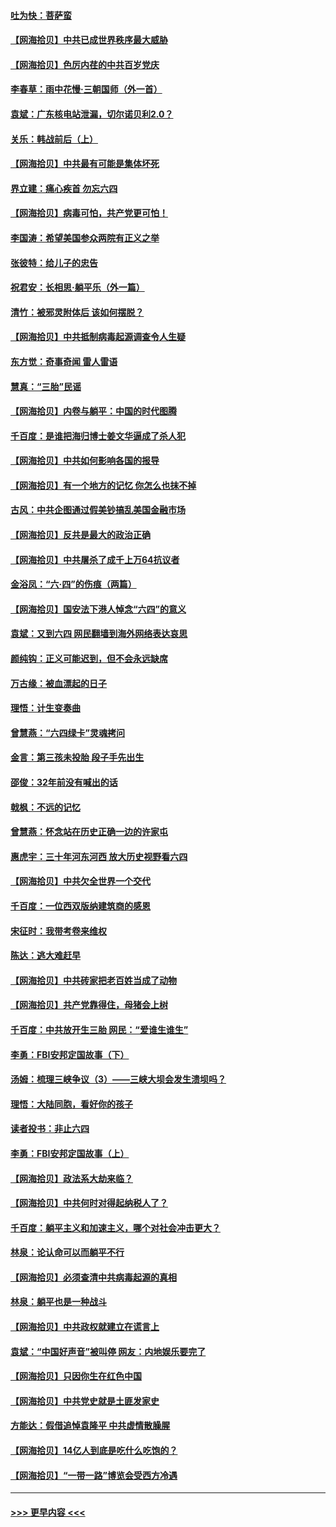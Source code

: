 #### [吐为快：菩萨蛮](../pages/nsc993/n13030033.md?t=06181601) 
#### [【网海拾贝】中共已成世界秩序最大威胁](../pages/nsc993/n13028138.md?t=06181601) 
#### [【网海拾贝】色厉内荏的中共百岁党庆](../pages/nsc993/n13025582.md?t=06181601) 
#### [李春草：雨中花慢‧三朝国师（外一首）](../pages/nsc993/n13025567.md?t=06181601) 
#### [袁斌：广东核电站泄漏，切尔诺贝利2.0？](../pages/nsc993/n13025475.md?t=06181601) 
#### [关乐：韩战前后（上）](../pages/nsc993/n13025387.md?t=06181601) 
#### [【网海拾贝】中共最有可能是集体坏死](../pages/nsc993/n13023101.md?t=06181601) 
#### [界立建：痛心疾首 勿忘六四](../pages/nsc993/n13022339.md?t=06181601) 
#### [【网海拾贝】病毒可怕，共产党更可怕！](../pages/nsc993/n13020728.md?t=06181601) 
#### [李国涛：希望美国参众两院有正义之举](../pages/nsc993/n13020674.md?t=06181601) 
#### [张彼特：给儿子的忠告](../pages/nsc993/n13018934.md?t=06181601) 
#### [祝君安：长相思‧躺平乐（外一篇）](../pages/nsc993/n13018923.md?t=06181601) 
#### [清竹：被邪灵附体后 该如何摆脱？](../pages/nsc993/n13018877.md?t=06181601) 
#### [【网海拾贝】中共抵制病毒起源调查令人生疑](../pages/nsc993/n13017785.md?t=06181601) 
#### [东方觉：奇事奇闻 雷人雷语](../pages/nsc993/n13017577.md?t=06181601) 
#### [慧真：“三胎”民谣](../pages/nsc993/n13017394.md?t=06181601) 
#### [【网海拾贝】内卷与躺平：中国的时代图腾](../pages/nsc993/n13016128.md?t=06181601) 
#### [千百度：是谁把海归博士姜文华逼成了杀人犯](../pages/nsc993/n13015218.md?t=06181601) 
#### [【网海拾贝】中共如何影响各国的报导](../pages/nsc993/n13012599.md?t=06181601) 
#### [【网海拾贝】有一个地方的记忆 你怎么也抹不掉](../pages/nsc993/n13009802.md?t=06181601) 
#### [古风：中共企图通过假美钞搞乱美国金融市场](../pages/nsc993/n13009626.md?t=06181601) 
#### [【网海拾贝】反共是最大的政治正确](../pages/nsc993/n13007051.md?t=06181601) 
#### [【网海拾贝】中共屠杀了成千上万64抗议者](../pages/nsc993/n13002713.md?t=06181601) 
#### [金浴凤：“六·四”的伤痕（两篇）](../pages/nsc993/n13001719.md?t=06181601) 
#### [【网海拾贝】国安法下港人悼念“六四”的意义](../pages/nsc993/n13001039.md?t=06181601) 
#### [袁斌：又到六四 网民翻墙到海外网络表达哀思](../pages/nsc993/n13000995.md?t=06181601) 
#### [颜纯钩：正义可能迟到，但不会永远缺席](../pages/nsc993/n13000920.md?t=06181601) 
#### [万古缘：被血漂起的日子](../pages/nsc993/n13000914.md?t=06181601) 
#### [理悟：计生变奏曲](../pages/nsc993/n13000414.md?t=06181601) 
#### [曾慧燕：“六四绿卡”灵魂拷问](../pages/nsc993/n13000277.md?t=06181601) 
#### [金言：第三孩未投胎 段子手先出生](../pages/nsc993/n13000215.md?t=06181601) 
#### [邵俊：32年前没有喊出的话](../pages/nsc993/n13000181.md?t=06181601) 
#### [戟枫：不远的记忆](../pages/nsc993/n13000121.md?t=06181601) 
#### [曾慧燕：怀念站在历史正确一边的许家屯](../pages/nsc993/n13000073.md?t=06181601) 
#### [惠虎宇：三十年河东河西 放大历史视野看六四](../pages/nsc993/n13000018.md?t=06181601) 
#### [【网海拾贝】中共欠全世界一个交代](../pages/nsc993/n12998706.md?t=06181601) 
#### [千百度：一位西双版纳建筑商的感恩](../pages/nsc993/n12998487.md?t=06181601) 
#### [宋征时：我带考卷来维权](../pages/nsc993/n12994088.md?t=06181601) 
#### [陈达：逃大难赶早](../pages/nsc993/n12993569.md?t=06181601) 
#### [【网海拾贝】中共砖家把老百姓当成了动物](../pages/nsc993/n12993483.md?t=06181601) 
#### [【网海拾贝】共产党靠得住，母猪会上树](../pages/nsc993/n12990730.md?t=06181601) 
#### [千百度：中共放开生三胎 网民：“爱谁生谁生”](../pages/nsc993/n12990644.md?t=06181601) 
#### [李勇：FBI安邦定国故事（下）](../pages/nsc993/n12987854.md?t=06181601) 
#### [汤姆：梳理三峡争议（3）——三峡大坝会发生溃坝吗？](../pages/nsc993/n12989806.md?t=06181601) 
#### [理悟：大陆同胞，看好你的孩子](../pages/nsc993/n12989778.md?t=06181601) 
#### [读者投书：非止六四](../pages/nsc993/n12989673.md?t=06181601) 
#### [李勇：FBI安邦定国故事（上）](../pages/nsc993/n12987749.md?t=06181601) 
#### [【网海拾贝】政法系大劫来临？](../pages/nsc993/n12987596.md?t=06181601) 
#### [【网海拾贝】中共何时对得起纳税人了？](../pages/nsc993/n12985578.md?t=06181601) 
#### [千百度：躺平主义和加速主义，哪个对社会冲击更大？](../pages/nsc993/n12985512.md?t=06181601) 
#### [林泉：论认命可以而躺平不行](../pages/nsc993/n12985505.md?t=06181601) 
#### [【网海拾贝】必须查清中共病毒起源的真相](../pages/nsc993/n12984276.md?t=06181601) 
#### [林泉：躺平也是一种战斗](../pages/nsc993/n12984194.md?t=06181601) 
#### [【网海拾贝】中共政权就建立在谎言上](../pages/nsc993/n12981880.md?t=06181601) 
#### [袁斌：“中国好声音”被叫停 网友：内地娱乐要完了](../pages/nsc993/n12981826.md?t=06181601) 
#### [【网海拾贝】只因你生在红色中国](../pages/nsc993/n12979096.md?t=06181601) 
#### [【网海拾贝】中共党史就是土匪发家史](../pages/nsc993/n12976478.md?t=06181601) 
#### [方能达：假借追悼袁隆平 中共虚情散臊腥](../pages/nsc993/n12976396.md?t=06181601) 
#### [【网海拾贝】14亿人到底是吃什么吃饱的？](../pages/nsc993/n12974125.md?t=06181601) 
#### [【网海拾贝】“一带一路”博览会受西方冷遇](../pages/nsc993/n12971787.md?t=06181601) 

----
#### [ >>> 更早内容 <<< ](../indexes/nsc993-earlier.md)
